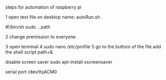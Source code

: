 # 
steps for automation of raspberry pi

1 open text file on desktop 
  name: autoRun.sh
  
  #!/bin/sh
  sudo ...path
  
  2 change premission to everyone
  
  3 open terminal
  4 sudo nano /etc/profile
  5 go to the buttom of the file add the shell script path+&
  
  disable screen saver
  sudo apt-install xscreensaver
  
  serial port  /dev/ttyACM0
